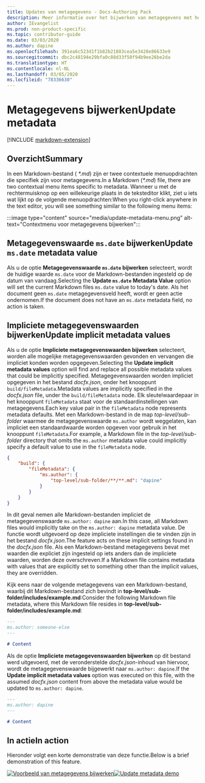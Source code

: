 ```yaml
---
title: Updates van metagegevens - Docs-Authoring Pack
description: Meer informatie over het bijwerken van metagegevens met het Docs Authoring Pack, Visual Studio Code-extensie.
author: IEvangelist
ms.prod: non-product-specific
ms.topic: contributor-guide
ms.date: 03/03/2020
ms.author: dapine
ms.openlocfilehash: 391ea6c523d1f1b82b21883cea5e3428e86633e9
ms.sourcegitcommit: dbc2c48194e29bfa0c88d33f50f94b9ee26be2da
ms.translationtype: HT
ms.contentlocale: nl-NL
ms.lasthandoff: 03/05/2020
ms.locfileid: "78336630"
---
```

# <a name="update-metadata"></a><span data-ttu-id="91587-103">Metagegevens bijwerken</span><span class="sxs-lookup"><span data-stu-id="91587-103">Update metadata</span></span>

[!INCLUDE [markdown-extension](includes/markdown-extension.md)]

## <a name="summary"></a><span data-ttu-id="91587-104">Overzicht</span><span class="sxs-lookup"><span data-stu-id="91587-104">Summary</span></span>

<span data-ttu-id="91587-105">In een Markdown-bestand ( *\*.md*) zijn er twee contextuele menuopdrachten die specifiek zijn voor metagegevens.</span><span class="sxs-lookup"><span data-stu-id="91587-105">In a Markdown (*\*.md*) file, there are two contextual menu items specific to metadata.</span></span> <span data-ttu-id="91587-106">Wanneer u met de rechtermuisknop op een willekeurige plaats in de teksteditor klikt, ziet u iets wat lijkt op de volgende menuopdrachten:</span><span class="sxs-lookup"><span data-stu-id="91587-106">When you right-click anywhere in the text editor, you will see something similar to the following menu items:</span></span>

:::image type="content" source="media/update-metadata-menu.png" alt-text="Contextmenu voor metagegevens bijwerken":::

## <a name="update-msdate-metadata-value"></a><span data-ttu-id="91587-108">Metagegevenswaarde `ms.date` bijwerken</span><span class="sxs-lookup"><span data-stu-id="91587-108">Update `ms.date` metadata value</span></span>

<span data-ttu-id="91587-109">Als u de optie **Metagegevenswaarde `ms.date` bijwerken** selecteert, wordt de huidige waarde `ms.date` voor de Markdown-bestanden ingesteld op de datum van vandaag.</span><span class="sxs-lookup"><span data-stu-id="91587-109">Selecting the **Update `ms.date` Metadata Value** option will set the current Markdown files `ms.date` value to today's date.</span></span> <span data-ttu-id="91587-110">Als het document geen `ms.date` metagegevensveld heeft, wordt er geen actie ondernomen.</span><span class="sxs-lookup"><span data-stu-id="91587-110">If the document does not have an `ms.date` metadata field, no action is taken.</span></span>

## <a name="update-implicit-metadata-values"></a><span data-ttu-id="91587-111">Impliciete metagegevenswaarden bijwerken</span><span class="sxs-lookup"><span data-stu-id="91587-111">Update implicit metadata values</span></span>

<span data-ttu-id="91587-112">Als u de optie **Impliciete metagegevenswaarden bijwerken** selecteert, worden alle mogelijke metagegevenswaarden gevonden en vervangen die impliciet konden worden opgegeven.</span><span class="sxs-lookup"><span data-stu-id="91587-112">Selecting the **Update implicit metadata values** option will find and replace all possible metadata values that could be implicitly specified.</span></span> <span data-ttu-id="91587-113">Metagegevenswaarden worden impliciet opgegeven in het bestand *docfx.json*, onder het knooppunt `build/fileMetadata`.</span><span class="sxs-lookup"><span data-stu-id="91587-113">Metadata values are implicitly specified in the *docfx.json* file, under the `build/fileMetadata` node.</span></span> <span data-ttu-id="91587-114">Elk sleutelwaardepaar in het knooppunt `fileMetadata` staat voor de standaardinstellingen van metagegevens.</span><span class="sxs-lookup"><span data-stu-id="91587-114">Each key value pair in the `fileMetadata` node represents metadata defaults.</span></span> <span data-ttu-id="91587-115">Met een Markdown-bestand in de map *top-level/sub-folder* waarmee de metagegevenswaarde `ms.author` wordt weggelaten, kan impliciet een standaardwaarde worden opgeven voor gebruik in het knooppunt `fileMetadata`.</span><span class="sxs-lookup"><span data-stu-id="91587-115">For example, a Markdown file in the *top-level/sub-folder* directory that omits the `ms.author` metadata value could implicitly specify a default value to use in the `fileMetadata` node.</span></span>

```json
{
    "build": {
        "fileMetadata": {
            "ms.author": {
                "top-level/sub-folder/**/**.md": "dapine"
            }
        }
    }
}
```

<span data-ttu-id="91587-116">In dit geval nemen alle Markdown-bestanden impliciet de metagegevenswaarde `ms.author: dapine` aan.</span><span class="sxs-lookup"><span data-stu-id="91587-116">In this case, all Markdown files would implicitly take on the `ms.author: dapine` metadata value.</span></span> <span data-ttu-id="91587-117">De functie wordt uitgevoerd op deze impliciete instellingen die te vinden zijn in het bestand *docfx.json*.</span><span class="sxs-lookup"><span data-stu-id="91587-117">The feature acts on these implicit settings found in the *docfx.json* file.</span></span> <span data-ttu-id="91587-118">Als een Markdown-bestand metagegevens bevat met waarden die expliciet zijn ingesteld op iets anders dan de impliciete waarden, worden deze overschreven.</span><span class="sxs-lookup"><span data-stu-id="91587-118">If a Markdown file contains metadata with values that are explicitly set to something other than the implicit values, they are overridden.</span></span>

<span data-ttu-id="91587-119">Kijk eens naar de volgende metagegevens van een Markdown-bestand, waarbij dit Markdown-bestand zich bevindt in **top-level/sub-folder/includes/example.md**:</span><span class="sxs-lookup"><span data-stu-id="91587-119">Consider the following Markdown file metadata, where this Markdown file resides in **top-level/sub-folder/includes/example.md**:</span></span>

```markdown
---
ms.author: someone-else
---

# Content
```

<span data-ttu-id="91587-120">Als de optie **Impliciete metagegevenswaarden bijwerken** op dit bestand werd uitgevoerd, met de veronderstelde *docfx.json*-inhoud van hiervoor, wordt de metagegevenswaarde bijgewerkt naar `ms.author: dapine`.</span><span class="sxs-lookup"><span data-stu-id="91587-120">If the **Update implicit metadata values** option was executed on this file, with the assumed *docfx.json* content from above the metadata value would be updated to `ms.author: dapine`.</span></span>

```markdown
---
ms.author: dapine
---

# Content
```

## <a name="in-action"></a><span data-ttu-id="91587-121">In actie</span><span class="sxs-lookup"><span data-stu-id="91587-121">In action</span></span>

<span data-ttu-id="91587-122">Hieronder volgt een korte demonstratie van deze functie.</span><span class="sxs-lookup"><span data-stu-id="91587-122">Below is a brief demonstration of this feature.</span></span>

<span data-ttu-id="91587-123">[![Voorbeeld van metagegevens bijwerken](media/update-metadata.gif)](media/update-metadata.gif#lightbox)</span><span class="sxs-lookup"><span data-stu-id="91587-123">[![Update metadata demo](media/update-metadata.gif)](media/update-metadata.gif#lightbox)</span></span>
